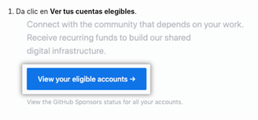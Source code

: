 1. Da clic en **Ver tus cuentas elegibles**. ![Botón para ver tus cuentas elegibles](/assets/images/help/sponsors/view-eligible-accounts.png)
